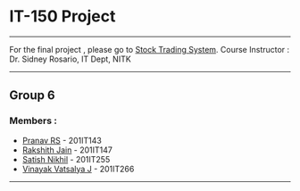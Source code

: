 # IT-150 Project
_________
For the final project , please go to [Stock Trading System](https://github.com/vinayakj02/Stock-Trading-System).
Course Instructor : Dr. Sidney  Rosario, IT Dept, NITK
_____________
## Group 6
### Members :

- [Pranav RS](https://github.com/pranavsubrahmanya)          -  201IT143
- [Rakshith Jain](https://github.com/Rakshith356)            - 201IT147
- [Satish Nikhil](https://github.com/Nikhil-Satish)          - 201IT255
- [Vinayak Vatsalya J](https://github.com/vinayakj02)        - 201IT266

---
